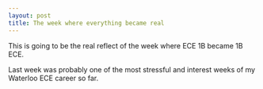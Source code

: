 ```yaml
---
layout: post
title: The week where everything became real
---
```


This is going to be the real reflect of the week where ECE 1B became 1B ECE.

Last week was probably one of the most stressful and interest weeks of my Waterloo ECE career so far. 
